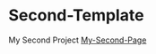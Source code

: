 # Second-Template
My Second Project
 <a href="https://mahmoud-second-page-testing.netlify.app/">My-Second-Page</a>
